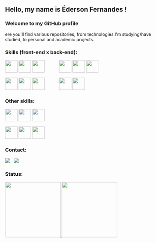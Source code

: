 ## Hello, my name is Éderson Fernandes !

### Welcome to my GitHub profile

ere you'll find various repositories, from technologies I'm studying/have studied, to personal and academic projects.

### Skills (front-end x back-end):

<img src="https://cdn.jsdelivr.net/gh/devicons/devicon/icons/html5/html5-original-wordmark.svg" width="40" height="40" /> <img src="https://cdn.jsdelivr.net/gh/devicons/devicon/icons/css3/css3-original-wordmark.svg" width="40" height="40" /> <img src="https://cdn.jsdelivr.net/gh/devicons/devicon/icons/javascript/javascript-original.svg" width="40" height="40" /> &nbsp;&nbsp;&nbsp;&nbsp;&nbsp;&nbsp;&nbsp;&nbsp;&nbsp;&nbsp; <img src="https://cdn.jsdelivr.net/gh/devicons/devicon/icons/csharp/csharp-original.svg" width="40" height="40" /> <img src="https://cdn.jsdelivr.net/gh/devicons/devicon/icons/microsoftsqlserver/microsoftsqlserver-plain-wordmark.svg" width="40" height="40" /> <img src="https://cdn.jsdelivr.net/gh/devicons/devicon/icons/git/git-original.svg" width="40" height="40" />


<img src="https://cdn.jsdelivr.net/gh/devicons/devicon@latest/icons/typescript/typescript-original.svg" width="40" height="40" /> <img src="https://cdn.jsdelivr.net/gh/devicons/devicon/icons/react/react-original-wordmark.svg" width="40" height="40" /> <img src="https://cdn.jsdelivr.net/gh/devicons/devicon/icons/nextjs/nextjs-original-wordmark.svg" width="40" height="40" /> &nbsp;&nbsp;&nbsp;&nbsp;&nbsp;&nbsp;&nbsp;&nbsp;&nbsp;&nbsp; <img src="https://cdn.jsdelivr.net/gh/devicons/devicon/icons/dotnetcore/dotnetcore-original.svg" width="40" height="40" /> <img src="https://cdn.jsdelivr.net/gh/devicons/devicon@latest/icons/azure/azure-original.svg" width="40" height="40" />
        
### Other skills:

<img src="https://cdn.jsdelivr.net/gh/devicons/devicon@latest/icons/chakraui/chakraui-original.svg" width="40" height="40" /> <img src="https://cdn.jsdelivr.net/gh/devicons/devicon/icons/mysql/mysql-original-wordmark.svg" width="40" height="40" /> <img src="https://cdn.jsdelivr.net/gh/devicons/devicon/icons/wordpress/wordpress-plain-wordmark.svg" width="40" height="40" />

<img src="https://cdn.jsdelivr.net/gh/devicons/devicon/icons/bootstrap/bootstrap-plain-wordmark.svg" width="40" height="40" />

<img src="https://cdn.jsdelivr.net/gh/devicons/devicon/icons/nodejs/nodejs-original-wordmark.svg" width="40" height="40" />

<img src="https://cdn.jsdelivr.net/gh/devicons/devicon@latest/icons/azuredevops/azuredevops-original.svg" width="40" height="40" /> 

### Contact:

<div>
  <a href="https://www.edersonfernandes.com.br" target="_blank">
    <img src="https://img.shields.io/badge/-Portifólio-%23EDEDED?style=for-the-badge&logo=googlechrome&logoColor=black" target="_blank" /></a>
&nbsp;
  <a href="https://www.linkedin.com/in/efernandes-tech" target="_blank">
    <img src="https://img.shields.io/badge/-LinkedIn-%230077B5?style=for-the-badge&logo=linkedin&logoColor=white" target="_blank" /></a>  
</div>

### Status:

<div>
  <a href="https://github.com/efernandes-tech">
    <img height="180em" src="https://github-readme-stats.vercel.app/api?username=efernandes-tech&show_icons=true&theme=dracula&include_all_commits=true&count_private=true&hide=issues,contribs"/>
    <img height="180em" src="https://github-readme-stats.vercel.app/api/top-langs/?username=efernandes-tech&layout=compact&langs_count=6&theme=dracula&hide=php,scss,hack,java,c%2B%2B,c,powershell,objective-c%2B%2B,less,batchfile,blade,plsql"/>
</div>
